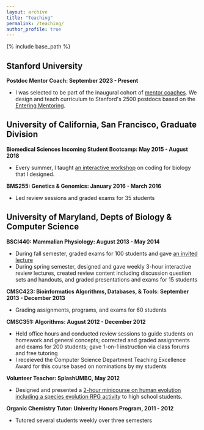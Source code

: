 ```yaml
---
layout: archive
title: "Teaching"
permalink: /teaching/
author_profile: true
---
```


{% include base_path %}

## Stanford University

**Postdoc Mentor Coach: September 2023 - Present**
* I was selected to be part of the inaugural cohort of [mentor coaches](https://postdocs.stanford.edu/events/series/postdoc-mentoring-coaches). We design and teach curriculum to Stanford's 2500 postdocs based on the [Entering Mentoring](https://cimerproject.org/facilitating-entering-mentoring/).

## University of California, San Francisco, Graduate Division

**Biomedical Sciences Incoming Student Bootcamp: May 2015 - August 2018**
* Every summer, I taught [an interactive workshop](https://github.com/emilyasterjones/BMS-coding-bootcamp) on coding for biology that I designed.

**BMS255: Genetics & Genomics: January 2016 - March 2016**
* Led review sessions and graded exams for 35 students

## University of Maryland, Depts of Biology & Computer Science

**BSCI440: Mammalian Physiology: August 2013 - May 2014**
* During fall semester, graded exams for 100 students and gave [an invited lecture](../files/BSCI440_invited_lecture.pdf)
* During spring semester, designed and gave weekly 3-hour interactive review lectures, created review content including discussion question sets and handouts, and graded presentations and exams for 15 students

**CMSC423: Bioinformatics Algorithms, Databases, & Tools: September 2013 - December 2013**
* Grading assignments, programs, and exams for 60 students

**CMSC351: Algorithms: August 2012 - December 2012**
* Held office hours and conducted review sessions to guide students on homework and general concepts; corrected and graded assignments and exams for 200 students; gave 1-on-1 instruction via class forums and free tutoring
* I receieved the Computer Science Department Teaching Excellence Award for this course based on nominations by my students

**Volunteer Teacher: SplashUMBC, May 2012**
* Designed and presented a [2-hour minicourse on human evolution including a species evolution RPG activity](../files/SPLASH_talk.zip) to high school students.

**Organic Chemistry Tutor: Univerity Honors Program, 2011 - 2012**
* Tutored several students weekly over three semesters